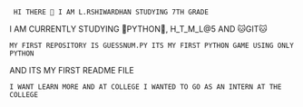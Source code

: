      HI THERE 👋 I AM L.RSHIWARDHAN STUDYING 7TH GRADE 


 I AM CURRENTLY STUDYING 🐍PYTHON🐍, H_T_M_L@5 AND 🐱GIT🐱 
  
  
    MY FIRST REPOSITORY IS GUESSNUM.PY ITS MY FIRST PYTHON GAME USING ONLY PYTHON


 AND ITS MY FIRST README FILE


    I WANT LEARN MORE AND AT COLLEGE I WANTED TO GO AS AN INTERN AT THE COLLEGE
